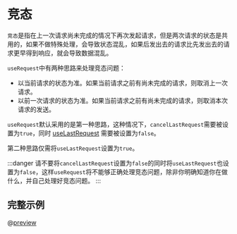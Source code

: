 # 竞态
`竞态`是指在上一次请求尚未完成的情况下再次发起请求，但是两次请求的状态是共用的，如果不做特殊处理，会导致状态混乱，如果后发出去的请求比先发出去的请求更早得到响应，就会导致数据混乱。

`useRequest`中有两种思路来处理竞态问题：
- 以当前请求的状态为准。如果当前请求之前有尚未完成的请求，则取消上一次请求。
- 以前一次请求的状态为准。如果当前请求之前有尚未完成的请求，则取消本次请求的发送。

`useRequest`默认采用的是第一种思路，这种情况下，`cancelLastRequest`需要被设置为`true`，同时 [useLastRequest](/api/index.md#uselastrequest) 需要被设置为`false`。

第二种思路仅需将`useLastRequest`设置为`true`。

:::danger
请不要将`cancelLastRequest`设置为`false`的同时将`useLastRequest`也设置为`false`，这样`useRequest`将不能够正确处理竞态问题，除非你明确知道你在做什么，并自己处理好竞态问题。
:::

## 完整示例
@[preview](@/.vuepress/vue-previews/raceCondition.vue)
